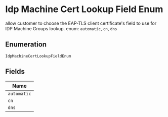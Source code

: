 
# Idp Machine Cert Lookup Field Enum

allow customer to choose the EAP-TLS client certificate's field to use for IDP Machine Groups lookup. enum: `automatic`, `cn`, `dns`

## Enumeration

`IdpMachineCertLookupFieldEnum`

## Fields

| Name |
|  --- |
| `automatic` |
| `cn` |
| `dns` |

